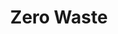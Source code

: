 ---
layout: petal
title: Zero Waste
tagline: Reject, Reduce, Reuse, Recycle, Restore
nav_order: 7
has_children: true
has_toc: true
graphic: ./graphics/petals/Zero-Waste-160x160.png
number: 5
---